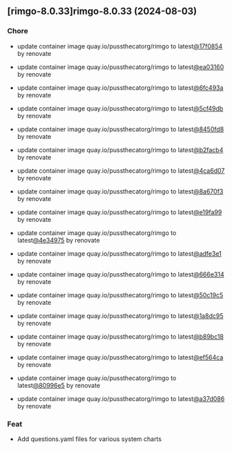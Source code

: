 

## [rimgo-8.0.33]rimgo-8.0.33 (2024-08-03)

### Chore



- update container image quay.io/pussthecatorg/rimgo to latest[@17f0854](https://github.com/17f0854) by renovate

- update container image quay.io/pussthecatorg/rimgo to latest[@ea03160](https://github.com/ea03160) by renovate

- update container image quay.io/pussthecatorg/rimgo to latest[@6fc493a](https://github.com/6fc493a) by renovate

- update container image quay.io/pussthecatorg/rimgo to latest[@5cf49db](https://github.com/5cf49db) by renovate

- update container image quay.io/pussthecatorg/rimgo to latest[@8450fd8](https://github.com/8450fd8) by renovate

- update container image quay.io/pussthecatorg/rimgo to latest[@b2facb4](https://github.com/b2facb4) by renovate

- update container image quay.io/pussthecatorg/rimgo to latest[@4ca6d07](https://github.com/4ca6d07) by renovate

- update container image quay.io/pussthecatorg/rimgo to latest[@8a670f3](https://github.com/8a670f3) by renovate

- update container image quay.io/pussthecatorg/rimgo to latest[@e19fa99](https://github.com/e19fa99) by renovate

- update container image quay.io/pussthecatorg/rimgo to latest[@4e34975](https://github.com/4e34975) by renovate

- update container image quay.io/pussthecatorg/rimgo to latest[@adfe3e1](https://github.com/adfe3e1) by renovate

- update container image quay.io/pussthecatorg/rimgo to latest[@666e314](https://github.com/666e314) by renovate

- update container image quay.io/pussthecatorg/rimgo to latest[@50c19c5](https://github.com/50c19c5) by renovate

- update container image quay.io/pussthecatorg/rimgo to latest[@1a8dc95](https://github.com/1a8dc95) by renovate

- update container image quay.io/pussthecatorg/rimgo to latest[@b89bc18](https://github.com/b89bc18) by renovate

- update container image quay.io/pussthecatorg/rimgo to latest[@ef564ca](https://github.com/ef564ca) by renovate

- update container image quay.io/pussthecatorg/rimgo to latest[@80996e5](https://github.com/80996e5) by renovate

- update container image quay.io/pussthecatorg/rimgo to latest[@a37d086](https://github.com/a37d086) by renovate

### Feat



- Add questions.yaml files for various system charts